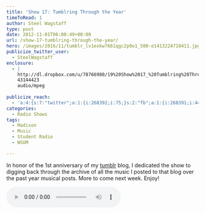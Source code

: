 ```yaml
---
title: 'Show 17: Tumblring Through the Year'
timeToRead: 1 
author: Steel Wagstaff
type: post
date: 2012-11-01T06:00:49+00:00
url: /show-17-tumblring-through-the-year/
hero: /images/2016/11/tumblr_lv1exkw7661qgc2p0o1_500-e1413224710411.jpg
publicize_twitter_user:
  - SteelWagstaff
enclosure:
  - |
    http://dl.dropbox.com/u/78766980/19%20Show%2017_%20Tumblring%20Through%20the%20Ye.mp3
    43144423
    audio/mpeg
    
publicize_reach:
  - 'a:4:{s:7:"twitter";a:1:{i:268392;i:75;}s:2:"fb";a:1:{i:268391;i:444;}s:6:"tumblr";a:1:{i:1995761;i:10;}s:2:"wp";a:1:{i:0;i:0;}}'
categories:
  - Radio Shows
tags:
  - Madison
  - Music
  - Student Radio
  - WSUM

---
```

In honor of the 1st anniversary of my [tumblr][1] blog, I dedicated the show to digging back through the archive of all the music I posted to that blog over the past year musical posts. More to come next week. Enjoy!

<audio controls src="http://dl.dropbox.com/u/78766980/19%20Show%2017_%20Tumblring%20Through%20the%20Ye.mp3"></audio>

 [1]: http://steelwagstaff.tumblr.com "There are things / we live among"